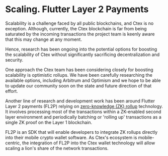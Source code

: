 # Scaling. Flutter Layer 2 Payments

Scalability is a challenge faced by all public blockchains, and Ctex is no exception. Although, currently, the Ctex blockchain is far from being saturated by the incoming transactions the project team is keenly aware that this may change at any moment.&#x20;

Hence, research has been ongoing into the potential options for boosting the scalability of Ctex without significantly sacrificing decentralization and security.&#x20;

One approach the Ctex team has been considering closely for boosting scalability is optimistic rollups. We have been carefully researching the available options, including Arbitrum and Optimism and we hope to be able to update our community soon on the state and future direction of that effort.&#x20;

Another line of research and development work has been around Flutter Layer 2 payments (FL2P) relying on [zero-knowledge (ZK) rollup](https://docs.ethhub.io/ethereum-roadmap/layer-2-scaling/zk-rollups/) technology. It involves processing most of the transactions within a ZK-enabled second layer environment and periodically batching or 'rolling up' transactions as a single ZK proof on the Layer 1 blockchain.

FL2P is an SDK that will enable developers to integrate ZK rollups directly into their mobile crypto wallet software. As Ctex's ecosystem is mobile-centric, the integration of FL2P into the Ctex wallet technology will allow scaling a lion's share of the network transactions. &#x20;
